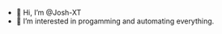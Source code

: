 - 👋 Hi, I’m @Josh-XT
- 👀 I’m interested in progamming and automating everything.

<!---
Josh-XT/Josh-XT is a ✨ special ✨ repository because its `README.md` (this file) appears on your GitHub profile.
You can click the Preview link to take a look at your changes.
--->
